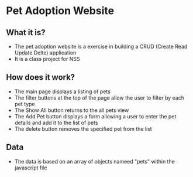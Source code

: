 # Pet Adoption Website

## What it is?
* The pet adoption website is a exercise in building a CRUD (Create Read Update Delte) application
* It is a class project for NSS

## How does it work?
* The main page displays a listing of pets
* The filter buttons at the top of the page allow the user to filter by each pet type
* The Show All button returns to the all pets view 
* The Add Pet button displays a form allowing a user to enter the pet details and add it to the list of pets
* The delete button removes the specified pet from the list

## Data
* The data is based on an array of objects nameed "pets" within the javascript file

